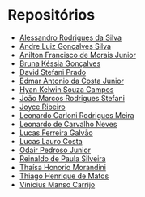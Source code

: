 # Repositórios

* [Alessandro Rodrigues da Silva]()
* [Andre Luiz Gonçalves Silva]()
* [Anilton Francisco de Morais Junior]()
* [Bruna Késsia Gonçalves]()
* [David Stefani Prado]()
* [Edmar Antonio da Costa Junior]()
* [Hyan Kelwin Souza Campos]()
* [João Marcos Rodrigues Stefani]()
* [Joyce Ribeiro]()
* [Leonardo Carloni Rodrigues Meira](https://github.com/LeoCarloni/unifacef-react-typescript)
* [Leonardo de Carvalho Neves]()
* [Lucas Ferreira Galvão]()
* [Lucas Lauro Costa]()
* [Odair Pedroso Junior]()
* [Reinaldo de Paula Silveira]()
* [Thaísa Honorio Morandini]()
* [Thiago Henrique de Matos]()
* [Vinicius Manso Carrijo]()
